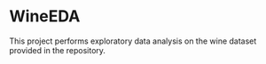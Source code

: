 # WineEDA

This project performs exploratory data analysis on the wine dataset provided in the repository.
